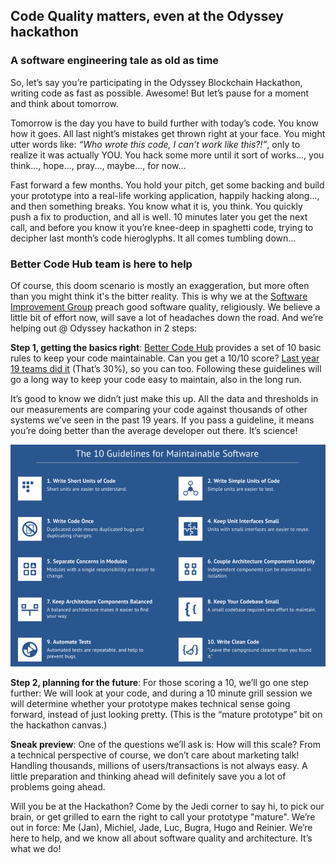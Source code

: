 
## Code Quality matters, even at the Odyssey hackathon

### A software engineering tale as old as time
So, let’s say you’re participating in the Odyssey Blockchain Hackathon, writing code as fast as possible. Awesome! But let’s pause for a moment and think about tomorrow.

Tomorrow is the day you have to build further with today’s code. You know how it goes. All last night’s mistakes get thrown right at your face. You might utter words like: _“Who wrote this code, I can’t work like this?!”_, only to realize it was actually YOU. You hack some more until it sort of works..., you think..., hope..., pray..., maybe..., for now...

Fast forward a few months. You hold your pitch, get some backing and build your prototype into a real-life working application, happily hacking along…, and then something breaks. You know what it is, you think. You quickly push a fix to production, and all is well. 10 minutes later you get the next call, and before you know it you’re knee-deep in spaghetti code, trying to decipher last month’s code hieroglyphs. It all comes tumbling down…

### Better Code Hub team is here to help
Of course, this doom scenario is mostly an exaggeration, but more often than you might think it's the bitter reality. This is why we at the [Software Improvement Group](https://softwareimprovementgroup.com) preach good software quality, religiously. We believe a little bit of effort now, will save a lot of headaches down the road. And we’re helping out @ Odyssey hackathon in 2 steps:

__Step 1, getting the basics right__: [Better Code Hub](https://bettercodehub.com) provides a set of 10 basic rules to keep your code maintainable. Can you get a 10/10 score? [Last year 19 teams did it](https://hackernoon.com/writing-quality-code-under-time-pressure-62ebeb5f39c5) (That’s 30%), so you can too. Following these guidelines will go a long way to keep your code easy to maintain, also in the long run.

It’s good to know we didn’t just make this up. All the data and thresholds in our measurements are comparing your code against thousands of other systems we’ve seen in the past 19 years. If you pass a guideline, it means you’re doing better than the average developer out there. It’s science!

![10 Guidelines](10guidelines.png)

__Step 2, planning for the future__: For those scoring a 10, we’ll go one step further: We will look at your code, and during a 10 minute grill session we will determine whether your prototype makes technical sense going forward, instead of just looking pretty. (This is the “mature prototype” bit on the hackathon canvas.)

__Sneak preview__: One of the questions we’ll ask is: How will this scale? From a technical perspective of course, we don’t care about marketing talk! Handling thousands, millions of users/transactions is not always easy. A little preparation and thinking ahead will definitely save you a lot of problems going ahead.

Will you be at the Hackathon? Come by the Jedi corner to say hi, to pick our brain, or get grilled to earn the right to call your prototype "mature". We’re out in force: Me (Jan), Michiel, Jade, Luc, Bugra, Hugo and Reinier. We’re here to help, and we know all about software quality and architecture. It’s what we do!
